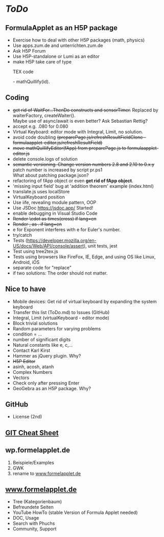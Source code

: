 # *ToDo* #

## FormulaApplet as an H5P package
* Exercise how to deal with other H5P packages (math, physics)
* Use apps.zum.de and unterrichten.zum.de
* Ask H5P Forum
* Use H5P-standalone or Lumi as an editor
* make H5P take care of type <p class="formula_applet solution" id="bla">TEX code</p> - mathQuillify(id).
## Coding
* <del>get rid of WaitFor...ThenDo constructs and sensorTimer.</del> Replaced by waiterFactory, createWaiter().<br> 
Maybe use of async/await is even better? Ask Sebastian Rettig?
* accept e.g. .080 for 0.080
* Virtual Keyboard: editor mode with Integral, Limit, no solution.
* avoid code doubling <del>(preparePage.js/refreshResultFieldClone - formulaapplet-editor.js/refreshResultField)</del>
* <del>move mathQuillifyEditor(fApp) from preparePage.js to formulaapplet-editor.js</del>
* delete console.logs of solution
* <del>semantic versioning. Change version numbers 2.8 and 2.10 to 0.x.y</del> patch number is increased by script pr.ps1<br/>
  What about patching package.json?
* refactoring of fApp object or even <b>get rid of fApp object</b>.
* 'missing input field' bug at 'addition theorem' example (index.html)
* translate.js uses localStore
* VirtualKeyboard position
* Use iife, revealing module pattern, OOP
* Use JSDoc https://jsdoc.app/ Started!
* enable debugging in Visual Studio Code
* <del>Render \cdot as times(cross) if lang=en</del>
* <del>Render , as . if lang=en</del>
* e for Exponent interferes with e for Euler's number.
* try/catch
* Tests (https://developer.mozilla.org/en-US/docs/Web/API/console/assert), unit tests, jest
* Test using tree2tex.js
* Tests using browsers like FireFox, IE, Edge, and using OS like Linux, Android, iOS
* separate code for "replace"
* if two solutions: The order should not matter.

## Nice to have
* Mobile devices: Get rid of virtual keyboard by expanding the system keyboard
* Transfer this list (ToDo.md) to Issues (GitHub)
* Integral, Limit (virtualKeyboard - editor mode)
* Block trivial solutions
* Random parameters for varying problems
* condition = ...
* number of significant digits
* Natural constants like e, c,...
* Contact Karl Kirst
* Hammer as jQuery plugin. Why?
* <del>H5P Editor</del>
* asinh, acosh, atanh
* Complex Numbers
* Vectors
* Check only after pressing Enter
* GeoGebra as an H5P package. Why?
## GitHub
* License (2nd)
## [GIT Cheat Sheet](../../git-cheat.php "Spickzettel für GIT")
## wp.formelapplet.de
1) Beispiele/Examples
1) GWK
1) rename to www.formelapplet.de
## www.formelapplet.de
* Tree (Kategorienbaum)
* Befreundete Seiten
* YouTube HowTo (stable Version of Formula Applet needed)
* DOC, Usage
* Search with Phuchs
* Community, Support

